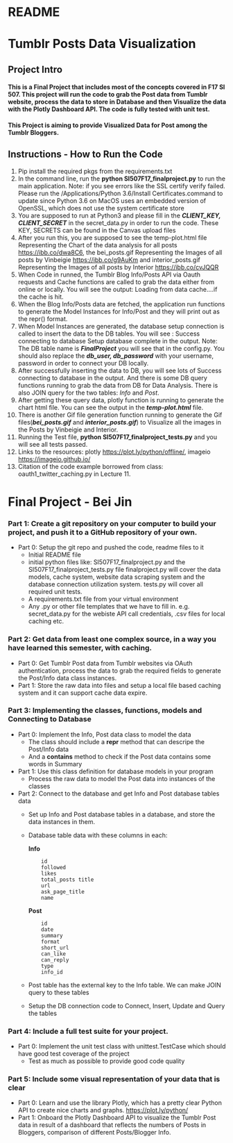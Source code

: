 # README
# Tumblr Posts Data Visualization 
## Project Intro
#### This is a Final Project that includes most of the concepts covered in F17 SI 507. This project will run the code to grab the Post data from Tumblr website, process the data to store in Database and then Visualize the data with the Plotly Dashboard API. The code is fully tested with unit test.

#### This Project is aiming to provide Visualized Data for Post among the Tumblr Bloggers.

## Instructions - How to Run the Code
 1. Pip install the required pkgs from the requirements.txt
 2. In the command line, run the **python SI507F17_finalproject.py** to run the main application. Note: if you see errors like the SSL certify verify failed. Please run the /Applications/Python 3.6/Install Certificates.command to update since Python 3.6 on MacOS uses an embedded version of OpenSSL, which does not use the system certificate store
 3. You are supposed to run at Python3 and please fill in the ***CLIENT_KEY, CLIENT_SECRET*** in the secret_data.py in order to run the code. These KEY, SECRETS can be found in the Canvas upload files
 4. After you run this, you are supposed to see the temp-plot.html file Representing the Chart of the data analysis for all posts https://ibb.co/dwa8C6, the bei_posts.gif Representing the Images of all posts by Vinbeigie https://ibb.co/g9AuKm  and interior_posts.gif Representing the Images of all posts by Interior https://ibb.co/cvJQQR
 5. When Code in runned, the Tumblr Blog Info/Posts API  via Oauth requests and Cache functions are called to grab the data either from online or locally. You will see the output: Loading from data cache....if the cache is hit.
 6. When the Blog Info/Posts data are fetched, the application run functions to generate the Model Instances for Info/Post and they will print out as the repr() format.
 7. When Model Instances are generated, the database setup connection is called to insert the data to the DB tables. You will see : Success connecting to database
Setup database complete in the output. Note: The DB table name is ***FinalProject*** you will see that in the config.py. You should also replace the ***db_user, db_password*** with your username, password in order to connect your DB locally.
 8.  After successfully inserting the data to DB, you will see lots of Success connecting to database in the output. And there is some DB query functions running to grab the data from DB for Data Analysis. There is also JOIN query for the two tables: *Info* and *Post*.
 9. After getting these query data, plotly function is running to generate the chart html file. You can see the output in the ***temp-plot.html*** file. 
 10. There is another Gif file generation function running to generate the Gif files(***bei_posts.gif*** and ***interior_posts.gif***) to Visualize all the images in the Posts by Vinbeigie and Interior.
 11. Running the Test file, **python SI507F17_finalproject_tests.py** and you will see all tests passed.
 12. Links to the resources: plotly https://plot.ly/python/offline/, imageio https://imageio.github.io/
 13. Citation of the code example borrowed from class: oauth1_twitter_caching.py
in Lecture 11.

# Final Project - Bei Jin

### Part 1: Create a git repository on your computer to build your project, and push it to a GitHub repository of your own.

- Part 0: Setup the git repo and pushed the code, readme files to it
    - Initial README file
    - initial python files like:
		SI507F17_finalproject.py and the  SI507F17_finalproject_tests.py file
		finalproject.py will cover the data models, cache system, website data scraping system and the database connection utilization system.
		tests.py will cover all required unit tests.
	- A requirements.txt file from your virtual environment
	- Any .py or other file templates that we have to fill in. e.g. secret_data.py for the webiste API call credentials, .csv files for local caching etc.


### Part 2: Get data from least one complex source, in a way you have learned this semester, with caching.

- Part 0: Get Tumblr Post data from Tumblr websites via OAuth authentication, process the data to grab the required fields to generate the Post/Info data class instances.
- Part 1: Store the raw data into files and setup a local file based caching system and it can support cache data expire.

### Part 3: Implementing the classes, functions, models and Connecting to Database

- Part 0: Implement the Info, Post data class to model the data
	- The class should include a __repr__ method that can descripe the Post/Info data
	- And a __contains__ method to check if the Post data contains some words in Summary 
- Part 1: Use this class definition for database models in your program
	- Process the raw data to model the Post data into instances of the classes
- Part 2: Connect to the database and get Info and Post database tables data
  - Set up Info and Post database tables in a database, and store the data instances in them. 
  - Database table data with these columns in each:
  
	  **Info**
	  
	  	    id
		    followed
		    likes
		    total_posts	title
		    url
		    ask_page_title
		    name
	
	  **Post**
	
		    id
		    date
		    summary
		    format
		    short_url
		    can_like
		    can_reply
		    type
		    info_id
	    
  - Post table has the external key to the Info table. We can make JOIN query to these tables
  - Setup the DB connection code to Connect, Insert, Update and Query the tables
  

### Part 4: Include a full test suite for your project.
- Part 0: Implement the unit test class with unittest.TestCase which should have good test coverage of the project
	-  Test as much as possible to provide good code quality

### Part 5: Include some visual representation of your data that is clear
- Part 0: Learn and use the library Plotly, which has a pretty clear Python API to create nice charts and graphs. https://plot.ly/python/
- Part 1: Onboard the Plotly Dashboard API to visualize the Tumblr Post data in result of a dashboard that reflects the numbers of Posts in Bloggers, comparison of different Posts/Blogger Info.
